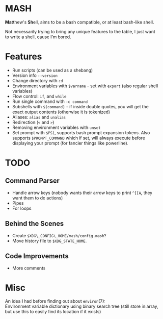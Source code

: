 # MASH
**Ma**tthew's **Sh**ell, aims to be a bash compatible, or at least bash-like shell.

Not necessarily trying to bring any unique features to the table, I just want to write a shell, cause I'm bored.

# Features

- Run scripts (can be used as a shebang)
- Version info `--version`
- Change directory with `cd`
- Environment variables with `$varname` - set with `export` (also regular shell variables)
- Flow control: `if`, and `while`
- Run single command with `-c command`
- Subshells with `$(command)` - if inside double quotes, you will get the exact output contents (otherwise it is tokenized)
- Aliases: `alias` and `unalias`
- Redirection (`<` and `>`)
- Removing environment variables with `unset`
- Set prompt with `$PS1`, supports bash prompt expansion tokens. Also supports `$PROMPT_COMMAND` which if set, will always execute before displaying your prompt (for fancier things like powerline).

# TODO

## Command Parser

- Handle arrow keys (nobody wants their arrow keys to print `^[[A`, they want them to do actions)
- Pipes
- For loops

## Behind the Scenes

- Create `$XDG\_CONFIG\_HOME/mash/config.mash`?
- Move history file to `$XDG_STATE_HOME`.

## Code Improvements

- More comments

# Misc
An idea I had before finding out about `environ`(7):  
Environment variable dictionary using binary search tree (still store in array, but use this to easily find its location if it exists)
